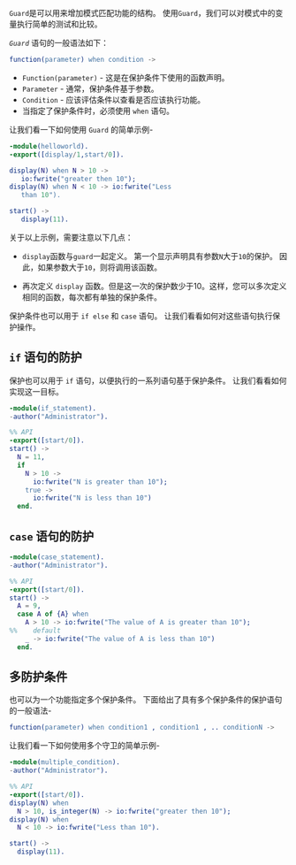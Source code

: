 `Guard`是可以用来增加模式匹配功能的结构。
使用`Guard`，我们可以对模式中的变量执行简单的测试和比较。

_`Guard`_ 语句的一般语法如下：

```erlang
function(parameter) when condition ->
```

- `Function(parameter)` - 这是在保护条件下使用的函数声明。
- `Parameter` - 通常，保护条件基于参数。
- `Condition`  - 应该评估条件以查看是否应该执行功能。
- 当指定了保护条件时，必须使用 `when` 语句。

让我们看一下如何使用 `Guard` 的简单示例-

```erlang
-module(helloworld). 
-export([display/1,start/0]). 

display(N) when N > 10 ->   
   io:fwrite("greater then 10"); 
display(N) when N < 10 -> io:fwrite("Less 
   than 10"). 

start() -> 
   display(11).
```

关于以上示例，需要注意以下几点：

- `display`函数与`guard`一起定义。
第一个显示声明具有参数`N`大于`10`的保护。
因此，如果参数大于`10`，则将调用该函数。

- 再次定义 `display` 函数。但是这一次的保护数少于10。这样，您可以多次定义相同的函数，每次都有单独的保护条件。


保护条件也可以用于 `if else` 和 `case` 语句。
让我们看看如何对这些语句执行保护操作。


## `if` 语句的防护

保护也可以用于 `if` 语句，以便执行的一系列语句基于保护条件。
让我们看看如何实现这一目标。

```erlang
-module(if_statement).
-author("Administrator").

%% API
-export([start/0]).
start() ->
  N = 11,
  if
    N > 10 ->
      io:fwrite("N is greater than 10");
    true ->
      io:fwrite("N is less than 10")
  end.
```


## `case` 语句的防护

```erlang
-module(case_statement).
-author("Administrator").

%% API
-export([start/0]).
start() ->
  A = 9,
  case A of {A} when 
    A > 10 -> io:fwrite("The value of A is greater than 10"); 
%%    default 
    _ -> io:fwrite("The value of A is less than 10")
  end.
```

## 多防护条件

也可以为一个功能指定多个保护条件。
下面给出了具有多个保护条件的保护语句的一般语法-

```erlang
function(parameter) when condition1 , condition1 , .. conditionN ->
```

让我们看一下如何使用多个守卫的简单示例-

```erlang
-module(multiple_condition).
-author("Administrator").

%% API
-export([start/0]).
display(N) when
  N > 10, is_integer(N) -> io:fwrite("greater then 10");
display(N) when
  N < 10 -> io:fwrite("Less than 10").

start() ->
  display(11).
```